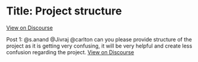 # Title: Project structure
[View on Discourse](https://discourse.onlinedegree.iitm.ac.in/t/project-structure/166738)

Post 1: @s.anand @Jivraj @carlton can you please provide structure of the project as it is getting very confusing, it will be very helpful and create less confusion regarding the project.
[View on Discourse](https://discourse.onlinedegree.iitm.ac.in/t/project-structure/166738/1)


